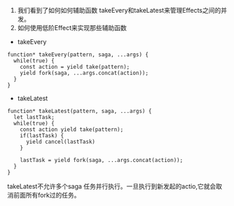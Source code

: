 1. 我们看到了如何如何辅助函数 takeEvery和takeLatest来管理Effects之间的并发。
2. 如何使用低阶Effect来实现那些辅助函数
- takeEvery
```
function* takeEvery(pattern, saga, ...args) {
  while(true) {
    const action = yield take(pattern);
    yield fork(saga, ...args.concat(action));
  }
}
```
- takeLatest
```
function* takeLatest(pattern, saga, ...args) {
  let lastTask;
  while(true) {
    const action yield take(pattern);
    if(lastTask) {
      yield cancel(lastTask)
    }

    lastTask = yield fork(saga, ...args.concat(action));
  }
}
```
takeLatest不允许多个saga 任务并行执行。一旦执行到新发起的actio,它就会取消前面所有fork过的任务。